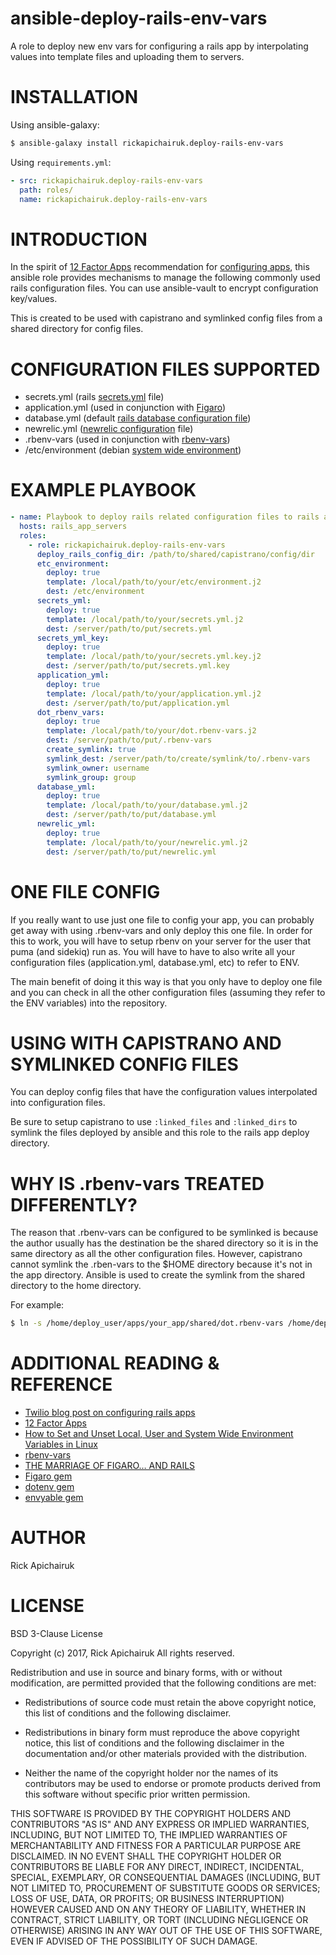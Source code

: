 # ansible-deploy-rails-env-vars

A role to deploy new env vars for configuring a rails app by interpolating
values into template files and uploading them to servers.

# INSTALLATION

Using ansible-galaxy:

```sh
$ ansible-galaxy install rickapichairuk.deploy-rails-env-vars
```

Using `requirements.yml`:

```yaml
- src: rickapichairuk.deploy-rails-env-vars
  path: roles/
  name: rickapichairuk.deploy-rails-env-vars
```


# INTRODUCTION

In the spirit of [12 Factor Apps](https://12factor.net/) recommendation for
[configuring apps](https://12factor.net/config), this ansible role provides
mechanisms to manage the following commonly used rails configuration files.
You can use ansible-vault to encrypt configuration key/values.

This is created to be used with capistrano and symlinked config files from a
shared directory for config files.

# CONFIGURATION FILES SUPPORTED

* secrets.yml (rails [secrets.yml](http://edgeguides.rubyonrails.org/security.html#custom-secrets) file)
* application.yml (used in conjunction with [Figaro](https://github.com/laserlemon/figaro))
* database.yml (default [rails database configuration file](http://edgeguides.rubyonrails.org/configuring.html#configuring-a-database))
* newrelic.yml ([newrelic configuration](https://docs.newrelic.com/docs/agents/ruby-agent/configuration/ruby-agent-configuration) file)
* .rbenv-vars (used in conjunction with [rbenv-vars](https://github.com/rbenv/rbenv-vars))
* /etc/environment (debian [system wide environment](http://askubuntu.com/questions/150789/difference-between-bash-bashrc-and-etc-environment-file))

# EXAMPLE PLAYBOOK

```yaml
- name: Playbook to deploy rails related configuration files to rails app servers
  hosts: rails_app_servers
  roles:
    - role: rickapichairuk.deploy-rails-env-vars
      deploy_rails_config_dir: /path/to/shared/capistrano/config/dir
      etc_environment:
        deploy: true
        template: /local/path/to/your/etc/environment.j2
        dest: /etc/environment
      secrets_yml:
        deploy: true
        template: /local/path/to/your/secrets.yml.j2
        dest: /server/path/to/put/secrets.yml
      secrets_yml_key:
        deploy: true
        template: /local/path/to/your/secrets.yml.key.j2
        dest: /server/path/to/put/secrets.yml.key
      application_yml:
        deploy: true
        template: /local/path/to/your/application.yml.j2
        dest: /server/path/to/put/application.yml
      dot_rbenv_vars:
        deploy: true
        template: /local/path/to/your/dot.rbenv-vars.j2
        dest: /server/path/to/put/.rbenv-vars
        create_symlink: true
        symlink_dest: /server/path/to/create/symlink/to/.rbenv-vars
        symlink_owner: username
        symlink_group: group
      database_yml:
        deploy: true
        template: /local/path/to/your/database.yml.j2
        dest: /server/path/to/put/database.yml
      newrelic_yml:
        deploy: true
        template: /local/path/to/your/newrelic.yml.j2
        dest: /server/path/to/put/newrelic.yml
```

# ONE FILE CONFIG

If you really want to use just one file to config your app, you can probably get
away with using .rbenv-vars and only deploy this one file. In order for this to 
work, you will have to setup rbenv on your server for the user that puma (and
sidekiq) run as. You will have to have to also write all your configuration
files (application.yml, database.yml, etc) to refer to ENV.

The main benefit of doing it this way is that you only have to deploy one file
and you can check in all the other configuration files (assuming they refer to
the ENV variables) into the repository.

# USING WITH CAPISTRANO AND SYMLINKED CONFIG FILES

You can deploy config files that have the configuration values interpolated into
configuration files.

Be sure to setup capistrano to use `:linked_files` and `:linked_dirs` to symlink
the files deployed by ansible and this role to the rails app deploy directory.

# WHY IS .rbenv-vars TREATED DIFFERENTLY?

The reason that .rbenv-vars can be configured to be symlinked is because the
author usually has the destination be the shared directory so it is in the same
directory as all the other configuration files. However, capistrano cannot
symlink the .rben-vars to the $HOME directory because it's not in the app
directory. Ansible is used to create the symlink from the shared directory to
the home directory.

For example:

```sh
$ ln -s /home/deploy_user/apps/your_app/shared/dot.rbenv-vars /home/deploy_user/.rbenv-var
```

# ADDITIONAL READING & REFERENCE

* [Twilio blog post on configuring rails apps](https://www.twilio.com/blog/2015/02/managing-development-environment-variables-across-multiple-ruby-applications.html)
* [12 Factor Apps](https://12factor.net/config)
* [How to Set and Unset Local, User and System Wide Environment Variables in Linux](http://www.tecmint.com/set-unset-environment-variables-in-linux/)
* [rbenv-vars](https://github.com/rbenv/rbenv-vars)
* [THE MARRIAGE OF FIGARO… AND RAILS](https://www.collectiveidea.com/blog/archives/2013/12/18/the-marriage-of-figaro-and-rails/)
* [Figaro gem](https://github.com/laserlemon/figaro)
* [dotenv gem](https://github.com/bkeepers/dotenv)
* [envyable gem](https://github.com/philnash/envyable)


# AUTHOR

Rick Apichairuk

# LICENSE

BSD 3-Clause License

Copyright (c) 2017, Rick Apichairuk
All rights reserved.

Redistribution and use in source and binary forms, with or without
modification, are permitted provided that the following conditions are met:

* Redistributions of source code must retain the above copyright notice, this
  list of conditions and the following disclaimer.

* Redistributions in binary form must reproduce the above copyright notice,
  this list of conditions and the following disclaimer in the documentation
  and/or other materials provided with the distribution.  
* Neither the name of the copyright holder nor the names of its
  contributors may be used to endorse or promote products derived from
  this software without specific prior written permission.

THIS SOFTWARE IS PROVIDED BY THE COPYRIGHT HOLDERS AND CONTRIBUTORS "AS IS"
AND ANY EXPRESS OR IMPLIED WARRANTIES, INCLUDING, BUT NOT LIMITED TO, THE
IMPLIED WARRANTIES OF MERCHANTABILITY AND FITNESS FOR A PARTICULAR PURPOSE ARE
DISCLAIMED. IN NO EVENT SHALL THE COPYRIGHT HOLDER OR CONTRIBUTORS BE LIABLE
FOR ANY DIRECT, INDIRECT, INCIDENTAL, SPECIAL, EXEMPLARY, OR CONSEQUENTIAL
DAMAGES (INCLUDING, BUT NOT LIMITED TO, PROCUREMENT OF SUBSTITUTE GOODS OR
SERVICES; LOSS OF USE, DATA, OR PROFITS; OR BUSINESS INTERRUPTION) HOWEVER
CAUSED AND ON ANY THEORY OF LIABILITY, WHETHER IN CONTRACT, STRICT LIABILITY,
OR TORT (INCLUDING NEGLIGENCE OR OTHERWISE) ARISING IN ANY WAY OUT OF THE USE
OF THIS SOFTWARE, EVEN IF ADVISED OF THE POSSIBILITY OF SUCH DAMAGE.
